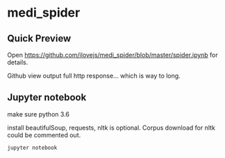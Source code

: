 # medi_spider

## Quick Preview
  Open https://github.com/ilovejs/medi_spider/blob/master/spider.ipynb for details.


Github view output full http response... which is way to long.

## Jupyter notebook
 
  make sure python 3.6
  
  install beautifulSoup, requests, nltk is optional. Corpus download for nltk could be commented out.
  
  `jupyter notebook`

